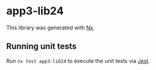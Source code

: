 # app3-lib24

This library was generated with [Nx](https://nx.dev).

## Running unit tests

Run `nx test app3-lib24` to execute the unit tests via [Jest](https://jestjs.io).
